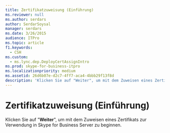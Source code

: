 ```yaml
---
title: Zertifikatzuweisung (Einführung)
ms.reviewer: null
ms.author: serdars
author: SerdarSoysal
manager: serdars
ms.date: 3/26/2015
audience: ITPro
ms.topic: article
f1.keywords:
  - CSH
ms.custom:
  - ms.lync.dep.DeployCertAssignIntro
ms.prod: skype-for-business-itpro
ms.localizationpriority: medium
ms.assetid: 26d6b07e-d2c7-4ff7-aca4-4bbb29f13f8d
description: 'Klicken Sie auf "Weiter", um mit dem Zuweisen eines Zertifikats zur Verwendung in Skype for Business Server zu beginnen.'
---
```


# <a name="certificate-assignment-intro"></a>Zertifikatzuweisung (Einführung)
 
Klicken Sie auf "**Weiter**", um mit dem Zuweisen eines Zertifikats zur Verwendung in Skype for Business Server zu beginnen.
  

